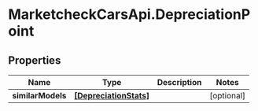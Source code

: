 # MarketcheckCarsApi.DepreciationPoint

## Properties
Name | Type | Description | Notes
------------ | ------------- | ------------- | -------------
**similarModels** | [**[DepreciationStats]**](DepreciationStats.md) |  | [optional] 


